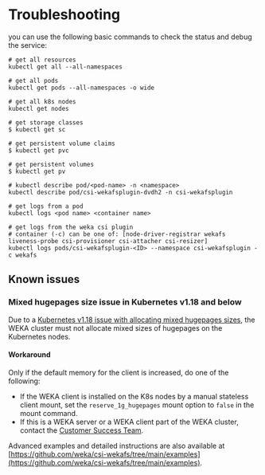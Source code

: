# Troubleshooting

you can use the following basic commands to check the status and debug the service:

```
# get all resources
kubectl get all --all-namespaces

# get all pods
kubectl get pods --all-namespaces -o wide

# get all k8s nodes
kubectl get nodes

# get storage classes
$ kubectl get sc

# get persistent volume claims 
$ kubectl get pvc

# get persistent volumes
$ kubectl get pv

# kubectl describe pod/<pod-name> -n <namespace> 
kubectl describe pod/csi-wekafsplugin-dvdh2 -n csi-wekafsplugin

# get logs from a pod
kubectl logs <pod name> <container name>

# get logs from the weka csi plugin
# container (-c) can be one of: [node-driver-registrar wekafs liveness-probe csi-provisioner csi-attacher csi-resizer]
kubectl logs pods/csi-wekafsplugin-<ID> --namespace csi-wekafsplugin -c wekafs
```

## Known issues

### Mixed hugepages size issue in Kubernetes v1.18 and below

Due to a [Kubernetes v1.18 issue with allocating mixed hugepages sizes](https://github.com/kubernetes/kubernetes/pull/80831), the WEKA cluster must not allocate mixed sizes of hugepages on the Kubernetes nodes.&#x20;

#### Workaround

Only if the default memory for the client is increased, do one of the following:

* If the WEKA client is installed on the K8s nodes by a manual stateless client mount, set the `reserve_1g_hugepages` mount option to `false` in the mount command.
* If this is a WEKA server or a WEKA client part of the WEKA cluster, contact the [Customer Success Team](../../support/getting-support-for-your-weka-system.md#contact-customer-success-team).

Advanced examples and detailed instructions are also available at [https://github.com/weka/csi-wekafs/tree/main/examples](https://github.com/weka/csi-wekafs/tree/main/examples).
